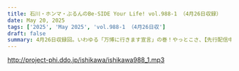 ```yaml
---
title: 石川・ホンマ・ぶるんのBe-SIDE Your Life! vol.988-1 （4月26日収録）
date: May 20, 2025
tags: ['2025', 'May 2025', 'vol.988-1 （4月26日収']
draft: false
summary: 4月26日収録回。いわゆる「万博に行きます宣言」の巻！やっとこさ、【先行配信中の990回..."行ってきました報告の巻"】に追いつきました！ということで、既に990回を聴取済みの方は、今回に限り聞かなくても大丈夫です！wwwww
---
```


http://project-phi.ddo.jp/ishikawa/ishikawa988_1.mp3